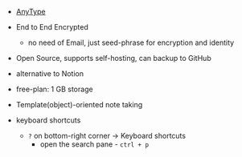 
- [AnyType](https://anytype.io/)

- End to End Encrypted
	- no need of Email, just seed-phrase for encryption and identity
- Open Source, supports self-hosting, can backup to GitHub
- alternative to Notion
- free-plan: 1 GB storage
- Template(object)-oriented note taking 


- keyboard shortcuts
	- `?` on bottom-right corner -> Keyboard shortcuts
		- open the search pane - `ctrl + p`